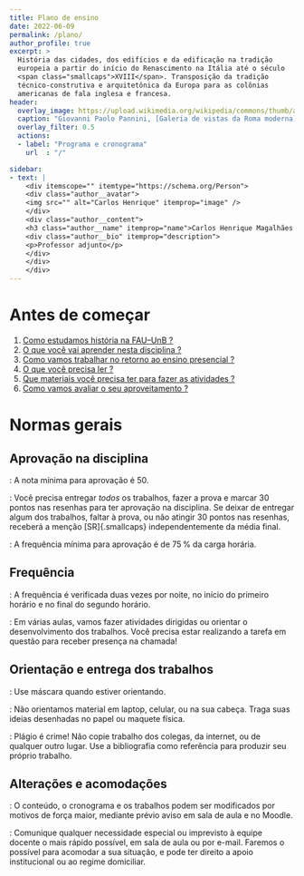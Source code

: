 ```yaml
---
title: Plano de ensino
date: 2022-06-09
permalink: /plano/
author_profile: true
excerpt: >
  História das cidades, dos edifícios e da edificação na tradição
  europeia a partir do início do Renascimento na Itália até o século
  <span class="smallcaps">XVIII</span>. Transposição da tradição
  técnico-construtiva e arquitetônica da Europa para as colônias
  americanas de fala inglesa e francesa.
header:
  overlay_image: https://upload.wikimedia.org/wikipedia/commons/thumb/a/a7/Photograph_of_a_painting_of_paintings_(20938228960).jpg/2560px-Photograph_of_a_painting_of_paintings_(20938228960).jpg
  caption: "Giovanni Paolo Pannini, [Galeria de vistas da Roma moderna](https://commons.wikimedia.org/wiki/Category:Modern_Rome_(Giovanni_Paolo_Pannini)), 1754"
  overlay_filter: 0.5
  actions:
  - label: "Programa e cronograma"
    url  : "/"

sidebar:
- text: |
    <div itemscope="" itemtype="https://schema.org/Person">
    <div class="author__avatar">
    <img src="" alt="Carlos Henrique" itemprop="image" />
    </div>
    <div class="author__content">
    <h3 class="author__name" itemprop="name">Carlos Henrique Magalhães de Lima</h3>
    <div class="author__bio" itemprop="description">
    <p>Professor adjunto</p>
    </div>
    </div>
    </div>
---
```


# Antes de começar #

<!--1. [Por que estudar história da arquitetura ?](../_plano/por-que-historia.md)-->
1. [Como estudamos história na FAU–UnB ?](../_plano/sobre-disciplina.md) <!--_-->
3. [O que você vai aprender nesta disciplina ?](../_plano/objetivos.md) <!--_-->
4. [Como vamos trabalhar no retorno ao ensino presencial ?](../_plano/metodologia.md) <!--_-->
5. [O que você precisa ler ?](../_plano/bibliografia.md) <!--_-->
6. [Que materiais você precisa ter para fazer as atividades ?](../_trabalho/materiais.md) <!--_-->
7. [Como vamos avaliar o seu aproveitamento ?](../_plano/avalia.md) <!--_-->

# Normas gerais #

## Aprovação na disciplina ##

<i class="fas fa-award"></i>

: A nota mínima para aprovação é 50.

<i class="fas fa-tasks"></i>

: Você precisa entregar *todos* os trabalhos, fazer a prova e marcar 30
  pontos nas resenhas para ter aprovação na
  disciplina. Se deixar de entregar algum dos trabalhos, faltar à prova,
  ou não atingir 30 pontos nas resenhas, receberá a
  menção [SR]{.smallcaps} independentemente da média final.

<i class="fas fa-calendar-check"></i>

: A frequência mínima para aprovação é de 75 % da carga horária.

## Frequência ##

<i class="fas fa-clock"></i>

: A frequência é verificada duas vezes por noite, no início do primeiro
  horário e no final do segundo horário.

<i class="fas fa-pencil-ruler"></i>

: Em várias aulas, vamos fazer atividades dirigidas ou orientar o
  desenvolvimento dos trabalhos. Você precisa estar realizando a tarefa
  em questão para receber presença na chamada!

## Orientação e entrega dos trabalhos ##

<i class="fas fa-head-side-mask"></i>

: Use máscara quando estiver orientando.

<i class="fas fa-laptop"></i>

: Não orientamos material em laptop, celular, ou na sua cabeça. Traga
  suas ideias desenhadas no papel ou maquete física.

<i class="fas fa-copy"></i>

: Plágio é crime! Não copie trabalho dos colegas, da internet, ou de
  qualquer outro lugar. Use a bibliografia como referência para produzir
  seu próprio trabalho.

## Alterações e acomodações ##

<i class="ai ai-moodle"></i>

: O conteúdo, o cronograma e os trabalhos podem ser modificados por
  motivos de força maior, mediante prévio aviso em sala de aula e no
  Moodle.

<i class="fas fa-universal-access"></i>

: Comunique qualquer necessidade especial ou imprevisto à equipe docente
  o mais rápido possível, em sala de aula ou por e-mail. Faremos o
  possível para acomodar a sua situação, e pode ter
  direito a apoio institucional ou ao regime domiciliar.

